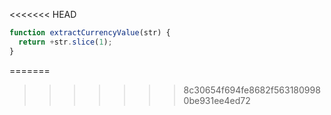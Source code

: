 <<<<<<< HEAD
```js run
function extractCurrencyValue(str) {
  return +str.slice(1);
}
```
=======
>>>>>>> 8c30654f694fe8682f5631809980be931ee4ed72
